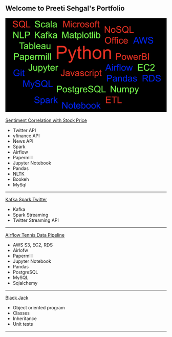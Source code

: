 ## Welcome to Preeti Sehgal's Portfolio

![](https://github.com/Preeti0118/Preeti_Portfolio/blob/master/Screen%20Shot%202020-06-16%20at%2011.02.39%20PM.png)

[Sentiment Correlation with Stock Price](https://github.com/Preeti0118/Sentiment_Correlation_Stock)
 - Twitter API
 - yfinance API
 - News API
 - Spark
 - Airflow
 - Papermill
 - Jupyter Notebook
 - Pandas
 - NLTK
 - Bookeh
 - MySql
 
---
[Kafka Spark Twitter](https://github.com/Preeti0118/TwitterKafkaSpark)
 - Kafka
 - Spark Streaming
 - Twitter Streaming API 

---
[Airflow Tennis Data Pipeline](https://github.com/Preeti0118/Tennis_Data_Pipeline_Airflow_Project)
 - AWS S3, EC2, RDS
 - Airlofw
 - Papermill
 - Jupyter Notebook
 - Pandas
 - PostgreSQL
 - MySQL
 - Sqlalchemy
 
 

---
[Black Jack](https://github.com/Preeti0118/PythonFundamentals.Labs.BlackJack)
 - Object oriented program
 - Classes
 - Inheritance
 - Unit tests

---


